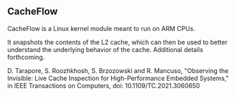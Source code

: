 ## CacheFlow
CacheFlow is a Linux kernel module meant to run on ARM CPUs. 

It snapshots the contents of the L2 cache, which can then be used to
better understand the underlying behavior of the cache. Additional
details forthcoming.

D. Tarapore, S. Roozhkhosh, S. Brzozowski and R. Mancuso,
"Observing the Invisible: Live Cache Inspection for High-Performance Embedded Systems,"
in IEEE Transactions on Computers, doi: 10.1109/TC.2021.3060650
